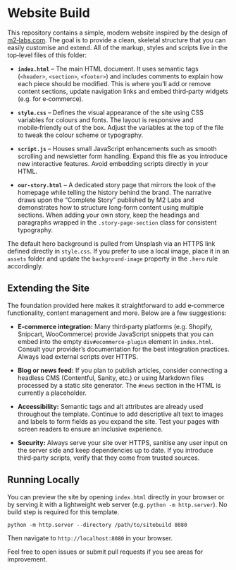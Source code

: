 # Website Build

This repository contains a simple, modern website inspired by the design of
[m2‑labs.com](https://www.m2-labs.com).  The goal is to provide a clean,
skeletal structure that you can easily customise and extend.  All of the
markup, styles and scripts live in the top‑level files of this folder:

* **`index.html`** – The main HTML document.  It uses semantic tags
  (`<header>`, `<section>`, `<footer>`) and includes comments to explain
  how each piece should be modified.  This is where you’ll add or
  remove content sections, update navigation links and embed third‑party
  widgets (e.g. for e‑commerce).

* **`style.css`** – Defines the visual appearance of the site using
  CSS variables for colours and fonts.  The layout is responsive and
  mobile‑friendly out of the box.  Adjust the variables at the top of
  the file to tweak the colour scheme or typography.

* **`script.js`** – Houses small JavaScript enhancements such as smooth
  scrolling and newsletter form handling.  Expand this file as you
  introduce new interactive features.  Avoid embedding scripts directly
  in your HTML.

* **`our-story.html`** – A dedicated story page that mirrors the look of
  the homepage while telling the history behind the brand.  The
  narrative draws upon the “Complete Story” published by M2 Labs
  and demonstrates how to structure long‑form content using
  multiple sections.  When adding your own story, keep the
  headings and paragraphs wrapped in the `.story-page-section` class
  for consistent typography.


The default hero background is pulled from Unsplash via an HTTPS link
defined directly in `style.css`.  If you prefer to use a local image,
place it in an `assets` folder and update the `background-image`
property in the `.hero` rule accordingly.

## Extending the Site

The foundation provided here makes it straightforward to add
e‑commerce functionality, content management and more.  Below are a few
suggestions:

* **E‑commerce integration:** Many third‑party platforms (e.g. Shopify,
  Snipcart, WooCommerce) provide JavaScript snippets that you can
  embed into the empty `div#ecommerce-plugin` element in `index.html`.
  Consult your provider’s documentation for the best integration
  practices.  Always load external scripts over HTTPS.

* **Blog or news feed:** If you plan to publish articles, consider
  connecting a headless CMS (Contentful, Sanity, etc.) or using
  Markdown files processed by a static site generator.  The `#news`
  section in the HTML is currently a placeholder.

* **Accessibility:** Semantic tags and alt attributes are already used
  throughout the template.  Continue to add descriptive alt text to
  images and labels to form fields as you expand the site.  Test your
  pages with screen readers to ensure an inclusive experience.

* **Security:** Always serve your site over HTTPS, sanitise any user
  input on the server side and keep dependencies up to date.  If you
  introduce third‑party scripts, verify that they come from trusted
  sources.

## Running Locally

You can preview the site by opening `index.html` directly in your
browser or by serving it with a lightweight web server (e.g. `python -m
http.server`).  No build step is required for this template.

```
python -m http.server --directory /path/to/sitebuild 8080
```

Then navigate to `http://localhost:8080` in your browser.

Feel free to open issues or submit pull requests if you see areas for
improvement.